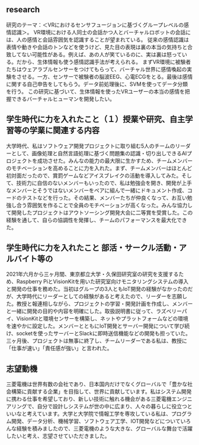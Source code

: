 ## research
研究のテーマ：＜VRにおけるセンサフュージョンに基づくグループレベルの感情認識＞。 
VR環境における人同士の会話かつ人とバーチャルロボットの会話には、人の感情と会話雰囲気を認識することが望まれている。
従来の感情認識は表情や動きや会話のトンなどを使うけど、見た目の表現は裏の本当の気持ちと合致してない可能性がある。例えば、あの人が笑ているのに、実は裏は怒っている。だから、生体情報も使う感情認識手法が考えられる。
まずVR環境に被験者たちはウェアラブルセンサーをつけてもらって、バーチャル世界に感情喚起の実験をさせる。一方、センサーで被験者の脳波EEG、心電ECGをとる。最後は感情に関する自己申告をしてもらう。データ前処理後に、SVMを使ってデータ分類を行う。
この研究に基づいて、生体情報を使ったVRユーザーの本当の感情を把握できるバーチャルヒューマンを開発したい。

## 学生時代に力を入れたこと（１）授業や研究、自主学習等の学業に関連する内容
大学時代、私はソフトウェア開発プロジェクトに取り組む5人のチームのリーダーとして、画像処理と自然言語処理に基づく問題集の認識・切り出しできるAIプロジェクトを成功させた。みんなの能力の最大限に生かすため、チームメンバーのモチベーションを高めることに力を入れた。まず、チームメンバーはほとんど初対面だったので、賞罰ゲームなどアイスブレイクの活動を導入してみた。そして、技術力に自信のないメンバーもいったので、私は勉強会を開き、開発が上手なメンバーとそうではないメンバーをペアに組んで一緒にドキュメント作成、コードのテストなどを行った。その結果、メンバーたちが仲良くなって、お互い勉強し合う雰囲気を作ることで全員のモチベーションが高くなった。みんな協力して開発したプロジェクトはアウトソーシング開発大会に二等賞を受賞した。この経験を通して、自らの協調性を発揮し、チームのパフォーマンスを最大化できた。

## 学生時代に力を入れたこと 部活・サークル活動・アルバイト等の
2021年六月から三ヶ月間、東京都立大学・久保田研究室の研究を支援するため、Raspberry PiとVisionKitを用いた研究室向けモニタリングシステムの導入と開発の仕事を務めた。当初はグループの3人ともIoT開発の経験がなかったのだが、大学時代にリーダーとしての経験があると考えたので、リーダーを志願した。教授と報連相しながら、プロジェクトの学習・開発計画を作成し、メンバーと一緒に開発の目的や内容を明確にした。取扱説明書に従って、ラズベリーパイ、VisionKitと環境センサーを構築し、ネットやプラットフォームなどの環境を速やかに設定した。メンバーとともにIoT開発とサーバー開発について学び続け、socketを使ったサーバーとSlackに即時送信機能などの開発も担っていた。三ヶ月後、プロジェクトは無事に終了し、チームリーダーである私は、教授に「仕事が速い」「責任感が強い」と言われた。

## 志望動機
三菱電機は世界有数の会社であり、日本国内だけでなくグローバルで「豊かな社会構築に貢献する企業」を目指して、世界に貢献しています。私はシステム開発に携わる仕事を希望しており、新しい技術に触れる機会がある三菱電機エンジニアリングで、自分で設計しシステムが世の中に広まり、人々の暮らしに役立つといいなと考えています。大学と大学院で情報工学を専攻している私は、プログラム開発、データ分析、機械学習、ソフトウェア工学、IOT開発などについていろんな経験を積みましたので、三菱電機のような大きな、グローバルな舞台で活躍したいと考え、志望させていただきました。


